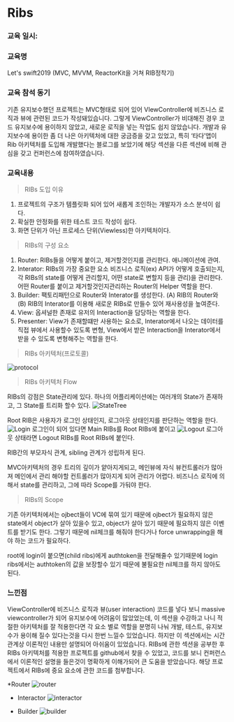 
# Ribs
### 교육 일시:

### 교육명
Let's swift2019 (MVC, MVVM, ReactorKit을 거쳐 RIB정착기)

### 교육 참석 동기
기존 유지보수했던 프로젝트는 MVC형태로 되어 있어 VIewController에 비즈니스 로직과 뷰에 관련된 코드가 작성돼있습니다.
그렇게 ViewController가 비대해진 경우 코드 유지보수에 용이하지 않았고, 새로운 로직을 넣는 작업도 쉽지 않았습니다. 개발과 유지보수에 용이한 좀 더 나은 아키텍처에 대한 궁금증을 갖고 있었고, 특히 ‘타다’앱이 Rib 아키텍처를 도입해 개발했다는 블로그를 보았기에 해당 섹션을 다른 섹션에 비해 관심을 갖고 컨퍼런스에 참여하였습니다.

### 교육내용
> RIBs 도입 이유
1. 프로젝트의 구조가 템플릿화 되어 있어 새롭게 조인하는 개발자가 소스 분석이 쉽다.
2. 확실한 안정화를 위한 테스트 코드 작성이 쉽다.
3. 화면 단위가 아닌 프로세스 단위(Viewless)한 아키텍처이다.

> RIBs의 구성 요소
1. Router: 
RIBs들을 어떻게 붙이고, 제거할것인지를 관리한다.
애니메이션에 관여.
2. Interator: 
RIBs의 가장 중요한 요소 비즈니스 로직(ex) API가 어떻게 호출되는지, 각 RIBs의 state를 어떻게 관리할지, 어떤 state로 변할지 등을 관리)을 관리한다.
어떤 Router를 붙이고 제거할것인지관리하는 Router의 Helper 역할을 한다.
3. Builder: 
팩토리패턴으로 Router와 Interator를 생성한다.
(A) RIB의 Router와 (B) RIB의 Interator를 이용해 새로운 RIBs로 만들수 있어 재사용성을 높여준다. 
4. View:
옵셔널한 존재로 유저의 Interaction을 담당하는 역할을 한다.
5. Presenter:
View가 존재할떄만 사용하는 요소로, Interator에서 나오는 데이터를 직접 뷰에서 사용할수 있도록 변형, View에서 받은 Interaction을 Interator에서 받을 수 있도록 변형해주는 역할을 한다.

> RIBs 아키텍처(프로토콜)

![protocol](./image/protocol.png)

> RIBs 아키텍처 Flow

RIBs의 강점은 State관리에 있다. 하나의 어플리케이션에는 여러개의 State가 존재하고, 그 State를 트리화 할수 있다. 
![StateTree](./image/StateTree.png)

Root RIB은 사용자가 로그인 상태인지, 로그아웃 상태인지를 판단하는 역할을 한다.
![Login](./image/Login.png)
로그인이 되어 있다면 Main RIBs를 Root RIBs에 붙이고
![Logout](./image/Logout.png)
로그아웃 상태라면 Logout RIBs를 Root RIBs에 붙인다. 

RIB간의 부모자식 관계, sibling 관계가 성립하게 된다.

MVC아키텍처의 경우 트리의 깊이가 얕아지게되고, 메인뷰에 자식 뷰컨트롤러가 많아져 메인에서 관리 해야할 컨트롤러가 많아지게 되어 관리가 어렵다.
비즈니스 로직에 의해서 state를 관리하고, 그에 따라 Scope를 가둬야 한다. 

> RIBs의 Scope

기존 아키텍처에서는 ojbect들이 VC에 묶여 있기 때문에 ojbect가 필요하지 않은 state에서 object가 살아 있을수 있고, object가 살아 있기 때문에 필요하지 않은 이벤트를 받기도 한다. 그렇기 때문에 nil체크를 해줘야 한다거나 force unwrapping을 해야 하는 코드가 필요하다.

root에 login이 붙으면(child ribs)에게 authtoken을 전달해줄수 있기때문에 login ribs에서는 authtoken의 값을 보장할수 있기 때문에 불필요한 nil체크를 하지 않아도 된다.

### 느낀점 
ViewController에 비즈니스 로직과 뷰(user interaction) 코드를 넣다 보니 massive viewcontroller가 되어 유지보수에 어려움이 많았었는데, 이 섹션을 수강하고 나니 적절한 아키텍처를 잘 적용한다면 각 요소 별로 역할을 분명히 나눠 개발, 테스트, 유지보수가 용이해 질수 있다는것을 다시 한번 느낄수 있었습니다. 하지만 이 섹션에서는 시간 관계상 이론적인 내용만 설명되어 아쉬움이 있었습니다. RIBs에 관한 섹션을 공부한 후 RIBs 아키텍처를 적용한 프로젝트를 github에서 찾을 수 있었고, 코드를 보니 컨퍼런스에서 이론적인 설명을 들은것이 명확하게 이해가되어 큰 도움을 받았습니다. 해당 프로젝트에서 RIBs에 중요 요소에 관한 코드를 첨부합니다.  

*Router
![router](./image/router.jpeg)

* Interactor
![interactor](./image/interactor.jpeg)

* Builder
![builder](./image/builder.jpeg)


